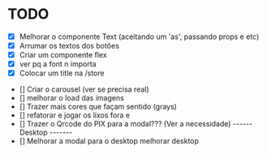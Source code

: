 # TODO

- [x] Melhorar o componente Text (aceitando um 'as', passando props e etc)
- [x] Arrumar os textos dos botões
- [x] Criar um componente flex
- [x] ver pq a font n importa
- [x] Colocar um title na /store
- [] Criar o carousel (ver se precisa real)
- [] melhorar o load das imagens
- [] Trazer mais cores que façam sentido (grays)
- [] refatorar e jogar os lixos fora e
- [] Trazer o Qrcode do PIX para a modal??? (Ver a necessidade)
  ------ Desktop -------
- [] Melhorar a modal para o desktop
  melhorar desktop
